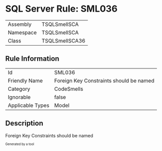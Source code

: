 ﻿# SQL Server Rule: SML036
  
|    |    |
|----|----|
| Assembly | TSQLSmellSCA |
| Namespace | TSQLSmellSCA |
| Class | TSQLSmellSCA36 |
  
## Rule Information
  
|    |    |
|----|----|
| Id | SML036 |
| Friendly Name | Foreign Key Constraints should be named |
| Category | CodeSmells |
| Ignorable | false |
| Applicable Types | Model  |
  
## Description
  
Foreign Key Constraints should be named
  
<sub><sup>Generated by a tool</sup></sub>
